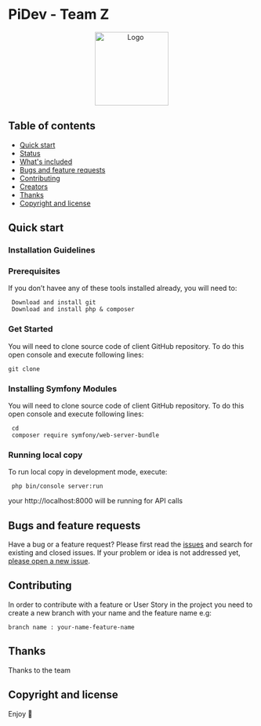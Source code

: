 # PiDev - Team Z

<p align="center">
  <a href="https://example.com/">
    <img src="https://scontent.ftun10-1.fna.fbcdn.net/v/t1.15752-9/150213649_777192666539833_6926495713992993014_n.png?_nc_cat=101&ccb=1-3&_nc_sid=ae9488&_nc_ohc=Ta7mqpnI8SgAX_7-Pwa&_nc_ht=scontent.ftun10-1.fna&oh=1aa837ad55a8f33a2d5044404f61ae68&oe=60985E42" alt="Logo" width=150 height=150>
  </a>
</p>


## Table of contents

- [Quick start](#quick-start)
- [Status](#status)
- [What's included](#whats-included)
- [Bugs and feature requests](#bugs-and-feature-requests)
- [Contributing](#contributing)
- [Creators](#creators)
- [Thanks](#thanks)
- [Copyright and license](#copyright-and-license)


## Quick start

### Installation Guidelines
### Prerequisites

If you don’t havee any of these tools installed already, you will need to:
```
 Download and install git
 Download and install php & composer
```


### Get Started
You will need to clone source code of client GitHub repository. To do this open console and execute following lines:

```shell
git clone 
```
### Installing Symfony Modules
You will need to clone source code of client GitHub repository. To do this open console and execute following lines:

```
 cd 
 composer require symfony/web-server-bundle
```

### Running local copy
To run local copy in development mode, execute:
```
 php bin/console server:run
```
your http://localhost:8000 will be running for API calls

## Bugs and feature requests

Have a bug or a feature request? Please first read the [issues](/issues) and search for existing and closed issues. If your problem or idea is not addressed yet, [please open a new issue](/issues/new).

## Contributing

In order to contribute with a feature or User Story in the project you need to create a new branch with your name and the feature name e.g:
```text
branch name : your-name-feature-name
```

## Thanks

Thanks to the team

## Copyright and license

Enjoy :metal:



